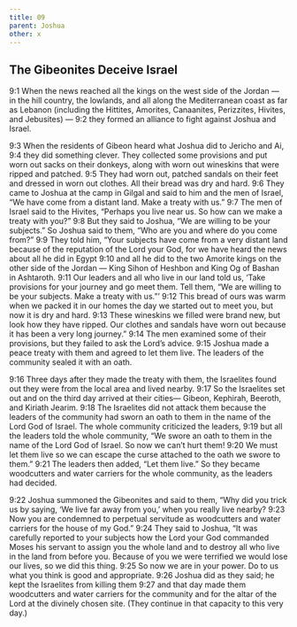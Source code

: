 ```yaml
---
title: 09
parent: Joshua
other: x
---
```


## The Gibeonites Deceive Israel

<a name="9:1">9:1</a> When the news reached all the kings on the west side of the Jordan — in the hill country, the lowlands, and all along the Mediterranean coast as far as Lebanon (including the Hittites, Amorites, Canaanites, Perizzites, Hivites, and Jebusites) — <a name="9:2">9:2</a> they formed an alliance to fight against Joshua and Israel.

<a name="9:3">9:3</a> When the residents of Gibeon heard what Joshua did to Jericho and Ai, <a name="9:4">9:4</a> they did something clever. They collected some provisions and put worn out sacks on their donkeys, along with worn out wineskins that were ripped and patched. <a name="9:5">9:5</a> They had worn out, patched sandals on their feet and dressed in worn out clothes. All their bread was dry and hard. <a name="9:6">9:6</a> They came to Joshua at the camp in Gilgal and said to him and the men of Israel, “We have come from a distant land. Make a treaty with us.” <a name="9:7">9:7</a> The men of Israel said to the Hivites, “Perhaps you live near us. So how can we make a treaty with you?” <a name="9:8">9:8</a> But they said to Joshua, “We are willing to be your subjects.” So Joshua said to them, “Who are you and where do you come from?” <a name="9:9">9:9</a> They told him, “Your subjects have come from a very distant land because of the reputation of the Lord your God, for we have heard the news about all he did in Egypt <a name="9:10">9:10</a> and all he did to the two Amorite kings on the other side of the Jordan — King Sihon of Heshbon and King Og of Bashan in Ashtaroth. <a name="9:11">9:11</a> Our leaders and all who live in our land told us, ‘Take provisions for your journey and go meet them. Tell them, “We are willing to be your subjects. Make a treaty with us.”’ <a name="9:12">9:12</a> This bread of ours was warm when we packed it in our homes the day we started out to meet you, but now it is dry and hard. <a name="9:13">9:13</a> These wineskins we filled were brand new, but look how they have ripped. Our clothes and sandals have worn out because it has been a very long journey.” <a name="9:14">9:14</a> The men examined some of their provisions, but they failed to ask the Lord’s advice. <a name="9:15">9:15</a> Joshua made a peace treaty with them and agreed to let them live. The leaders of the community sealed it with an oath.

<a name="9:16">9:16</a> Three days after they made the treaty with them, the Israelites found out they were from the local area and lived nearby. <a name="9:17">9:17</a> So the Israelites set out and on the third day arrived at their cities— Gibeon, Kephirah, Beeroth, and Kiriath Jearim. <a name="9:18">9:18</a> The Israelites did not attack them because the leaders of the community had sworn an oath to them in the name of the Lord God of Israel. The whole community criticized the leaders, <a name="9:19">9:19</a> but all the leaders told the whole community, “We swore an oath to them in the name of the Lord God of Israel. So now we can’t hurt them! <a name="9:20">9:20</a> We must let them live so we can escape the curse attached to the oath we swore to them.” <a name="9:21">9:21</a> The leaders then added, “Let them live.” So they became woodcutters and water carriers for the whole community, as the leaders had decided.

<a name="9:22">9:22</a> Joshua summoned the Gibeonites and said to them, “Why did you trick us by saying, ‘We live far away from you,’ when you really live nearby? <a name="9:23">9:23</a> Now you are condemned to perpetual servitude as woodcutters and water carriers for the house of my God.” <a name="9:24">9:24</a> They said to Joshua, “It was carefully reported to your subjects how the Lord your God commanded Moses his servant to assign you the whole land and to destroy all who live in the land from before you. Because of you we were terrified we would lose our lives, so we did this thing. <a name="9:25">9:25</a> So now we are in your power. Do to us what you think is good and appropriate. <a name="9:26">9:26</a> Joshua did as they said; he kept the Israelites from killing them <a name="9:27">9:27</a> and that day made them woodcutters and water carriers for the community and for the altar of the Lord at the divinely chosen site. (They continue in that capacity to this very day.)